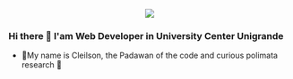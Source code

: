 <p align="center">
<img src="https://trello-attachments.s3.amazonaws.com/5d7e8031eaec3e42c24aade0/5f0a309642c1865c609c1cac/df74c331c9663f2494361601a0c3ea70/dev.gif" ></img>
</p>

### Hi there 👋 I'am Web Developer in University Center Unigrande

- 🌱My name is Cleilson, the Padawan of the code and curious polimata research 💬

<!--
**marcialwushu/marcialwushu** is a ✨ _special_ ✨ repository because its `README.md` (this file) appears on your GitHub profile.

Here are some ideas to get you started:

- 🔭 I’m currently working on ...
- 🌱 I’m currently learning ...
- 👯 I’m looking to collaborate on ...
- 🤔 I’m looking for help with ...
- 💬 Ask me about ...
- 📫 How to reach me: ...
- 😄 Pronouns: ...
- ⚡ Fun fact: ...
-->

